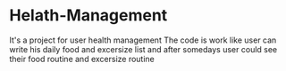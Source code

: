 # Helath-Management
It's a project for user health management
The code is work like user can write his daily food and excersize list
and after somedays user could  see their food routine and excersize routine

